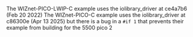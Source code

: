 The WIZnet-PICO-LWIP-C example uses the iolibrary_driver at ce4a7b6  (Feb 20 2022)
The WIZnet-PICO-C example uses the iolibrary_driver at c86300e  (Apr 13 2025) but there is a bug in a `#if 1` 
that prevents their example from building for the 5500 pico 2
